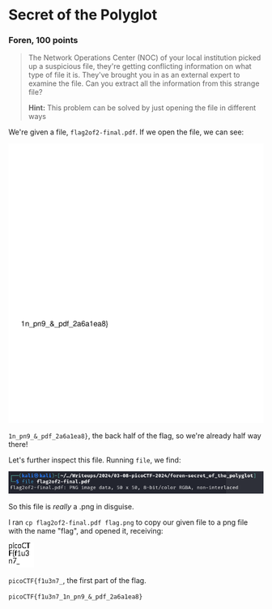 # Secret of the Polyglot
### Foren, 100 points

> The Network Operations Center (NOC) of your local institution picked up a suspicious file, they're getting conflicting information on what type of file it is. They've brought you in as an external expert to examine the file. Can you extract all the information from this strange file? <br>
> 
> **Hint:** This problem can be solved by just opening the file in different ways

We're given a file, `flag2of2-final.pdf`. If we open the file, we can see:

![2nd Part of Flag](flag2.png)

`1n_pn9_&_pdf_2a6a1ea8}`, the back half of the flag, so we're already half way there!

Let's further inspect this file. Running `file`, we find:

![Output](output.png)

So this file is *really* a .png in disguise.

I ran `cp flag2of2-final.pdf flag.png` to copy our given file to a png file with the name "flag", and opened it, receiving:

![1st Part of Flag](flag.png)

`picoCTF{f1u3n7_`, the first part of the flag.

`picoCTF{f1u3n7_1n_pn9_&_pdf_2a6a1ea8}`
